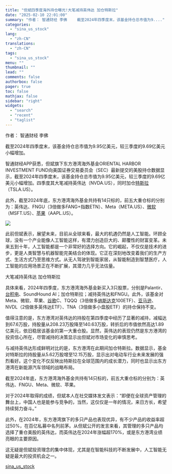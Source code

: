 ```yaml
---
title: "但斌四季度海外持仓曝光!大笔减持英伟达 加仓特斯拉"
date: "2025-02-10 22:01:00"
summary: "作者： 智通财经 李佛 　　截至2024年四季度末，该基金持仓总市值为9...."
categories:
  - "sina_us_stock"
lang:
  - "zh-CN"
translations:
  - "zh-CN"
tags:
  - "sina_us_stock"
menu: ""
thumbnail: ""
lead: ""
comments: false
authorbox: false
pager: true
toc: false
mathjax: false
sidebar: "right"
widgets:
  - "search"
  - "recent"
  - "taglist"
---
```


作者： 智通财经 李佛

截至2024年四季度末，该基金持仓总市值为9.95亿美元，较三季度的9.69亿美元小幅增加。

智通财经APP获悉，但斌旗下东方港湾海外基金ORIENTAL HARBOR INVESTMENT FUND向美国证券交易委员会（SEC）最新提交的美股持仓数据显示，截至2024年四季度末，该基金持仓总市值为9.95亿美元，较三季度的9.69亿美元小幅增加。四季度其大笔减持英伟达（NVDA.US），同时加仓[特斯拉](https://stock.finance.sina.com.cn/usstock/quotes/TSLA.html)（TSLA.US）。

此外，截至2024年底，东方港湾海外基金共持有14只标的，前五大重仓标的分别为：英伟达、FNGU（3倍做多FANG+指数ETN）、Meta（META.US）、[微软](https://stock.finance.sina.com.cn/usstock/quotes/MSFT.html)（MSFT.US）、[苹果](https://stock.finance.sina.com.cn/usstock/quotes/AAPL.html)（AAPL.US）。

![](//n.sinaimg.cn/finance/crawl/770/w550h220/20250210/694e-5264682b57683a5a53cae4961180e9e3.png)

此前但斌表示，展望未来，目前从全球来看，最大的机遇仍然是人工智能。环顾全球，没有一个产业能像人工智能这样，有潜力创造巨大的、颠覆性的财富变革。未来五到十年，人工智能都是一个非常好的选择方向。它的崛起，不仅仅是技术的进步，更是人类智慧与机器智能完美结合的体现。它正在深刻地改变着我们的生产方式、生活方式乃至思维方式。从无人驾驶到智能家居，从智能制造到智慧医疗，人工智能的应用场景正在不断扩展，其潜力几乎无法估量。

大笔减持英伟达 加仓特斯拉

具体来看，2024年四季度，东方港湾海外基金新买入3只股票，分别是Palantir、[台积电](https://stock.finance.sina.com.cn/usstock/quotes/TSM.html)、SoundHound AI；加仓特斯拉；减持英伟达和FNGU。此外，该基金对Meta、微软、苹果、[谷歌](https://stock.finance.sina.com.cn/usstock/quotes/GOOG.html)C、TQQQ（3倍做多[纳斯达克](https://stock.finance.sina.com.cn/usstock/quotes/.IXIC.html)100ETF）、[亚马逊](https://stock.finance.sina.com.cn/usstock/quotes/AMZN.html)、NVDL（2倍做多英伟达ETF）、TNA（3倍做多小盘股ETF）的持仓保持不变。

值得注意的是，东方港湾对英伟达的持股在第四季度中经历了显著的减持，减幅达到67.6万股，持股量从208.23万股降至140.63万股，转折后的市值依然高达1.89亿美元，依旧稳居该基金的第一大重仓股。显然，英伟达的表现仍然是东方港湾的投资信心所在，尽管减持的决策显示出但斌对市场变化的审慎思考。

与减持英伟达形成鲜明对比的是，东方港湾在此期间加仓特斯拉。数据显示，基金对特斯拉的持股量从5.62万股增至12.15万股，显示出对电动车行业未来发展的强烈看好。这个变化不仅反映出特斯拉在全球范围内的成长潜力，同时也显示出东方港湾在新能源汽车领域的战略布局。

截至2024年底，东方港湾海外基金共持有14只标的，前五大重仓标的分别为：英伟达、FNGU、Meta、微软、苹果。

对于2024年取得的成绩，但斌本人在社交媒体发文表示：“即便在全球资产管理的舞台上，中国人也是能参与竞争的，当然，这仅仅是一年的情况，来日方长，希望持续努力奋斗。”

此外，在2024年，东方港湾旗下的多只产品也表现优异，有不少产品的收益率超过50%，在百亿私募中名列前茅。从但斌公开的发言来看，其管理的多只产品均选择了重仓美股的英伟达，而英伟达在2024年涨幅超170%，或是东方港湾业绩亮眼的主要原因。

这无疑是但斌投资理念的集中体现，尤其是在智能科技的不断发展中，人工智能无疑是最大的投资机会之一。

[sina_us_stock](https://finance.sina.com.cn/stock/usstock/c/2025-02-10/doc-ineizkuz3915669.shtml)
